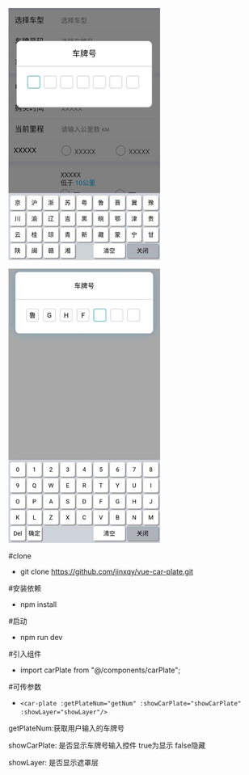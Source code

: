 ![demo1](https://github.com/jinxqy/vue-car-plate/blob/master/static/9eead22f9fb2410eed3b1f4d56ff4cc.jpg)

![图片说明2](https://github.com/jinxqy/vue-car-plate/blob/master/static/1eab40a3c659931445bde7b2ff80105.jpg)

#clone
* git clone https://github.com/jinxqy/vue-car-plate.git

#安装依赖

* npm install

#启动

* npm run dev

#引入组件

* import carPlate from "@/components/carPlate";

#可传参数

* `<car-plate :getPlateNum="getNum" :showCarPlate="showCarPlate" :showLayer="showLayer"/>`

getPlateNum:获取用户输入的车牌号

showCarPlate: 是否显示车牌号输入控件 true为显示 false隐藏

showLayer: 是否显示遮罩层
